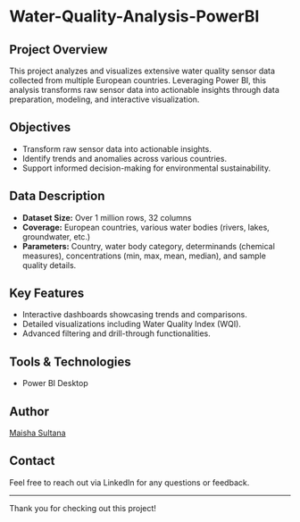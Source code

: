 # Water-Quality-Analysis-PowerBI

## Project Overview

This project analyzes and visualizes extensive water quality sensor data collected from multiple European countries. Leveraging Power BI, this analysis transforms raw sensor data into actionable insights through data preparation, modeling, and interactive visualization.

## Objectives
- Transform raw sensor data into actionable insights.
- Identify trends and anomalies across various countries.
- Support informed decision-making for environmental sustainability.

## Data Description
- **Dataset Size:** Over 1 million rows, 32 columns
- **Coverage:** European countries, various water bodies (rivers, lakes, groundwater, etc.)
- **Parameters:** Country, water body category, determinands (chemical measures), concentrations (min, max, mean, median), and sample quality details.

## Key Features
- Interactive dashboards showcasing trends and comparisons.
- Detailed visualizations including Water Quality Index (WQI).
- Advanced filtering and drill-through functionalities.

## Tools & Technologies
- Power BI Desktop
  

## Author
[Maisha Sultana](www.linkedin.com/in/maisha-sultana-72079530a)

## Contact
Feel free to reach out via LinkedIn for any questions or feedback.

---

Thank you for checking out this project!
